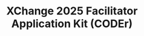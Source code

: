 ---
title: XChange 2025 Facilitator Application Kit (CODEr)
redirect_to: https://drive.google.com/file/d/1-2fNUK2gKCtcc1CCU3SsUBX1JuTfIkBp
redirect_from: 
  - /XC25CODErAppKit
  - /xc25coderappkit
---